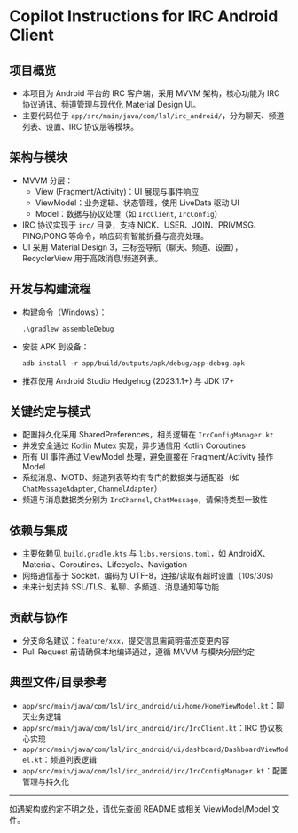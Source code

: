 # Copilot Instructions for IRC Android Client

## 项目概览
- 本项目为 Android 平台的 IRC 客户端，采用 MVVM 架构，核心功能为 IRC 协议通讯、频道管理与现代化 Material Design UI。
- 主要代码位于 `app/src/main/java/com/lsl/irc_android/`，分为聊天、频道列表、设置、IRC 协议层等模块。

## 架构与模块
- MVVM 分层：
  - View (Fragment/Activity)：UI 展现与事件响应
  - ViewModel：业务逻辑、状态管理，使用 LiveData 驱动 UI
  - Model：数据与协议处理（如 `IrcClient`, `IrcConfig`）
- IRC 协议实现于 `irc/` 目录，支持 NICK、USER、JOIN、PRIVMSG、PING/PONG 等命令，响应码有智能折叠与高亮处理。
- UI 采用 Material Design 3，三标签导航（聊天、频道、设置），RecyclerView 用于高效消息/频道列表。

## 开发与构建流程
- 构建命令（Windows）：
  ```pwsh
  .\gradlew assembleDebug
  ```
- 安装 APK 到设备：
  ```pwsh
  adb install -r app/build/outputs/apk/debug/app-debug.apk
  ```
- 推荐使用 Android Studio Hedgehog (2023.1.1+) 与 JDK 17+

## 关键约定与模式
- 配置持久化采用 SharedPreferences，相关逻辑在 `IrcConfigManager.kt`
- 并发安全通过 Kotlin Mutex 实现，异步通信用 Kotlin Coroutines
- 所有 UI 事件通过 ViewModel 处理，避免直接在 Fragment/Activity 操作 Model
- 系统消息、MOTD、频道列表等均有专门的数据类与适配器（如 `ChatMessageAdapter`, `ChannelAdapter`）
- 频道与消息数据类分别为 `IrcChannel`, `ChatMessage`，请保持类型一致性

## 依赖与集成
- 主要依赖见 `build.gradle.kts` 与 `libs.versions.toml`，如 AndroidX、Material、Coroutines、Lifecycle、Navigation
- 网络通信基于 Socket，编码为 UTF-8，连接/读取有超时设置（10s/30s）
- 未来计划支持 SSL/TLS、私聊、多频道、消息通知等功能

## 贡献与协作
- 分支命名建议：`feature/xxx`，提交信息需简明描述变更内容
- Pull Request 前请确保本地编译通过，遵循 MVVM 与模块分层约定

## 典型文件/目录参考
- `app/src/main/java/com/lsl/irc_android/ui/home/HomeViewModel.kt`：聊天业务逻辑
- `app/src/main/java/com/lsl/irc_android/irc/IrcClient.kt`：IRC 协议核心实现
- `app/src/main/java/com/lsl/irc_android/ui/dashboard/DashboardViewModel.kt`：频道列表逻辑
- `app/src/main/java/com/lsl/irc_android/irc/IrcConfigManager.kt`：配置管理与持久化

---
如遇架构或约定不明之处，请优先查阅 README 或相关 ViewModel/Model 文件。